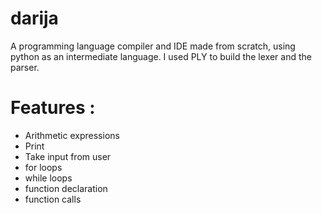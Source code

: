 # darija
A programming language compiler and IDE made from scratch, using python as an intermediate language.
I used PLY to build the lexer and the parser.

# Features :
- Arithmetic expressions
- Print
- Take input from user
- for loops
- while loops
- function declaration
- function calls
